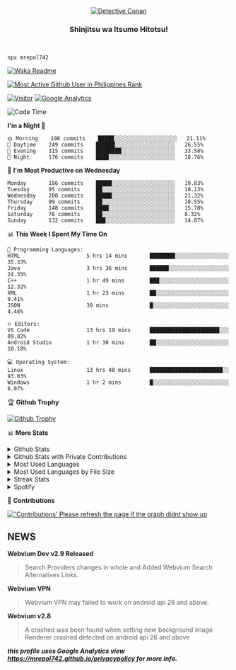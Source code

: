 <p align="center">
<a href="https://mrepol742.github.io">
  <img alt="Detective Conan" src="https://mrepol742-gif-randomizer.vercel.app/api" /> 
  </a> 
  <h3 align="center">Shinjitsu wa Itsumo Hitotsu!</h3>
</p>
<br>

~~~
npx mrepol742
~~~
[![Waka Readme](https://github.com/mrepol742/mrepol742/actions/workflows/README.yml/badge.svg)](https://github.com/mrepol742/mrepol742/actions/workflows/README.yml)

[![Most Active Github User in Philippines Rank](https://enibdhv97zm33sz.m.pipedream.net)](https://mrepol742.github.io)

[![Visitor](https://visitor-badge.glitch.me/badge?page_id=mrepol742)](https:/mrepol742.github.io) [![Google Analytics](https://ga-beacon.appspot.com/UA-211882290-2/profile-readme)](https://mrepol742.github.io)

[comment]: <> (This is a automated generated Data from github action workflow)
[comment]: <> (START OF GENERATED DATA)

<!--START_SECTION:waka-->
![Code Time](http://img.shields.io/badge/Code%20Time-457%20hrs%2039%20mins-blue)

**I'm a Night 🦉** 

```text
🌞 Morning    198 commits    █████░░░░░░░░░░░░░░░░░░░░   21.11% 
🌆 Daytime    249 commits    ██████░░░░░░░░░░░░░░░░░░░   26.55% 
🌃 Evening    315 commits    ████████░░░░░░░░░░░░░░░░░   33.58% 
🌙 Night      176 commits    ████░░░░░░░░░░░░░░░░░░░░░   18.76%

```
📅 **I'm Most Productive on Wednesday** 

```text
Monday       186 commits    █████░░░░░░░░░░░░░░░░░░░░   19.83% 
Tuesday      95 commits     ██░░░░░░░░░░░░░░░░░░░░░░░   10.13% 
Wednesday    200 commits    █████░░░░░░░░░░░░░░░░░░░░   21.32% 
Thursday     99 commits     ██░░░░░░░░░░░░░░░░░░░░░░░   10.55% 
Friday       148 commits    ████░░░░░░░░░░░░░░░░░░░░░   15.78% 
Saturday     78 commits     ██░░░░░░░░░░░░░░░░░░░░░░░   8.32% 
Sunday       132 commits    ███░░░░░░░░░░░░░░░░░░░░░░   14.07%

```


📊 **This Week I Spent My Time On** 

```text
💬 Programming Languages: 
HTML                     5 hrs 14 mins       ████████░░░░░░░░░░░░░░░░░   35.33% 
Java                     3 hrs 36 mins       ██████░░░░░░░░░░░░░░░░░░░   24.35% 
C++                      1 hr 49 mins        ███░░░░░░░░░░░░░░░░░░░░░░   12.32% 
XML                      1 hr 23 mins        ██░░░░░░░░░░░░░░░░░░░░░░░   9.41% 
JSON                     39 mins             █░░░░░░░░░░░░░░░░░░░░░░░░   4.48%

🔥 Editors: 
VS Code                  13 hrs 19 mins      ██████████████████████░░░   89.82% 
Android Studio           1 hr 30 mins        ██░░░░░░░░░░░░░░░░░░░░░░░   10.18%

💻 Operating System: 
Linux                    13 hrs 48 mins      ███████████████████████░░   93.03% 
Windows                  1 hr 2 mins         █░░░░░░░░░░░░░░░░░░░░░░░░   6.97%

```


<!--END_SECTION:waka-->

[comment]: <> (END OF GENERATED DATA)

<p>

🏆 **Github Trophy**
  
<a href="https://mrepol742.github.io">
<img alt="Github Trophy" src="https://github-profile-trophy.vercel.app/?username=mrepol742&theme=gruvbox">
</a>
</p>

<p>

📊 **More Stats**
  
<details>
  <summary>Github Stats</summary>
  <br>
  <a href="https://mrepol742.github.io">
  <img alt="Github Stats" src="https://github-readme-stats.vercel.app/api?username=mrepol742&show_icons=true&count_private=true&theme=gruvbox">
</a>  
  
</details> 
  
  <details>
  <summary>Github Stats with Private Contributions</summary>
  <br>
 <a href="https://mrepol742.github.io">
<img alt="Github Stats with Private Contributions" src="https://mrepol742.github.io/github-stats/generated/overview.svg">
</a>
</details>
  
<details>
  <summary>Most Used Languages</summary>
  <br>
 <a href="https://mrepol742.github.io">
<img alt="Most Used Languages" src="https://github-readme-stats.vercel.app/api/top-langs/?username=mrepol742&layout=compact&include_all_commits=true&&count_private=true&langs_count=20&theme=gruvbox">
</a>
</details>

 <details>
  <summary>Most Used Languages by File Size</summary>
  <br>
 <a href="https://mrepol742.github.io">
<img alt="Most Used Languages by File Size" src="https://mrepol742.github.io/github-stats/generated/languages.svg">
</a>
</details>

<details>
  <summary>Streak Stats</summary>
  <br>
<a href="https://mrepol742.github.io">
<img alt="'Streak Stats' Please refresh the page if the stats didnt show up" src="https://mrepol742-streak-stats.herokuapp.com/?user=mrepol742&theme=gruvbox">
</a>
</p>
</details>
<details>
  <summary>Spotify</summary>
  <br>
<a href="https://mrepol742.github.io">
<img alt="Spotify" src="https://spotify-recently-played-readme.vercel.app/api?user=7xx9e7hwq1qyown0m4ut78pcz&count=10&unique=true">
</a>
</p>
</details>


📜 **Contributions**
  
<a href="https://mrepol742.github.io">
<img alt="'Contributions' Please refresh the page if the graph didnt show up" src="https://mrepol742-activity-graph.herokuapp.com/graph?username=mrepol742&theme=github&hide_border=true">
</a>
</p>

## NEWS
**Webvium Dev v2.9 Released**
> Search Providers changes in whole and Added Webvium Search Alternatives Links.

**Webvium VPN**
>Webvium VPN may failed to work on android api 29 and above.

**Webvium v2.8**
>A crashed was been found when setting new background image <br> Renderer crashed detected on android api 26 and above

***this profile uses Google Analytics view https://mrepol742.github.io/privacypolicy for more info.***
